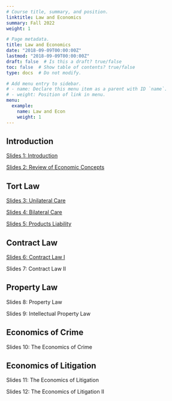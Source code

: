 ```yaml
---
# Course title, summary, and position.
linktitle: Law and Economics
summary: Fall 2022
weight: 1

# Page metadata.
title: Law and Economics
date: "2018-09-09T00:00:00Z"
lastmod: "2018-09-09T00:00:00Z"
draft: false  # Is this a draft? true/false
toc: false  # Show table of contents? true/false
type: docs  # Do not modify.

# Add menu entry to sidebar.
# - name: Declare this menu item as a parent with ID `name`.
# - weight: Position of link in menu.
menu:
  example:
    name: Law and Econ
    weight: 1
---
```


## Introduction

[Slides 1: Introduction](/files/LawEcon/01_introduction.pdf)

[Slides 2: Review of Economic Concepts](/files/LawEcon/02_review.pdf)

## Tort Law

[Slides 3: Unilateral Care](/files/LawEcon/03_unilateral.pdf)

[Slides 4: Bilateral Care](/files/LawEcon/04_bilateral.pdf)

[Slides 5: Products Liability](/files/LawEcon/05_products.pdf)

## Contract Law

[Slides 6: Contract Law I](/files/LawEcon/06_contract.pdf)

Slides 7: Contract Law II

## Property Law

Slides 8: Property Law

Slides 9: Intellectual Property Law

## Economics of Crime

Slides 10: The Economics of Crime

## Economics of Litigation

Slides 11: The Economics of Litigation

Slides 12: The Economics of Litigation II